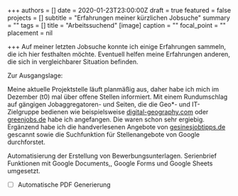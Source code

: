 +++
authors = []
date = 2020-01-23T23:00:00Z
draft = true
featured = false
projects = []
subtitle = "Erfahrungen meiner kürzlichen Jobsuche"
summary = ""
tags = []
title = "Arbeitssuchend"
[image]
caption = ""
focal_point = ""
placement = nil

+++
Auf meiner letzten Jobsuche konnte ich einige Erfahrungen sammeln, die ich hier festhalten möchte. Eventuell helfen meine Erfahrungen anderen, die sich in vergleichbarer Situation befinden.

Zur Ausgangslage:

Meine aktuelle Projektstelle läuft planmäßig aus, daher habe ich mich im Dezember (t0) mal über offene Stellen informiert. Mit einem Rundumschlag auf gängigen Jobaggregatoren- und Seiten, die die Geo*- und IT-Zielgruppe bedienen wie beispielsweise [digital-geography.com](https://de.digital-geography.com/jobs/ "digital-geography.com") oder [greenjobs.de](https://www.greenjobs.de/ "greenjobs.de") habe ich angefangen. Die waren schon sehr ergiebig. Ergänzend habe ich die handverlesenen Angebote von [gesinesjobtipps.de](https://gesinesjobtipps.de/ "gesinesjobtipps.de") gescannt sowie die Suchfunktion für Stellenangebote von Google durchforstet.

Automatisierung der Erstellung von Bewerbungsunterlagen. Serienbrief Funktionen mit Google Documents,, Google Forms und Google Sheets umgesetzt.

* [ ] Automatische PDF Generierung